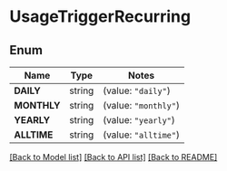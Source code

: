 # UsageTriggerRecurring

## Enum

Name | Type | Notes
------------ | ------------- | -------------
**DAILY** | string | (value: `"daily"`)
**MONTHLY** | string | (value: `"monthly"`)
**YEARLY** | string | (value: `"yearly"`)
**ALLTIME** | string | (value: `"alltime"`)


[[Back to Model list]](../README.md#documentation-for-models) [[Back to API list]](../README.md#documentation-for-api-endpoints) [[Back to README]](../README.md)


